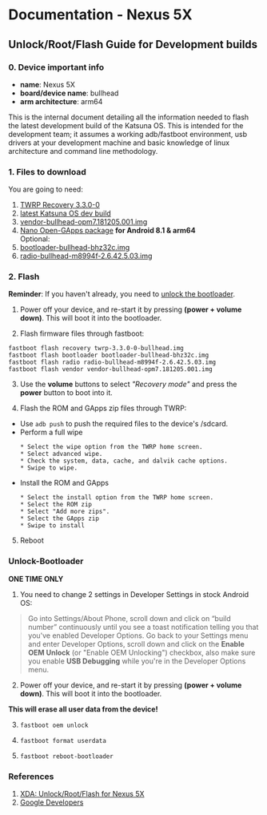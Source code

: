 # Documentation - Nexus 5X

## Unlock/Root/Flash Guide for Development builds

### 0. Device important info

* **name**: Nexus 5X
* **board/device name**: bullhead
* **arm architecture**: arm64

This is the internal document detailing all the information needed to flash the latest development build of the Katsuna OS. This is intended for the development team; it assumes a working adb/fastboot environment, usb drivers at your development machine and basic knowledge of linux architecture and command line methodology.

### 1. Files to download
You are going to need:
1. [TWRP Recovery 3.3.0-0][1]  
2. [latest Katsuna OS dev build][2]  
3. [vendor-bullhead-opm7.181205.001.img][3]   
4. [Nano Open-GApps package][4] **for Android 8.1 & arm64**   
Optional:   
5. [bootloader-bullhead-bhz32c.img][5]   
6. [radio-bullhead-m8994f-2.6.42.5.03.img][6]  

### 2. Flash
**Reminder**: If you haven't already, you need to [unlock the bootloader](#Unlock-Bootloader).

1. Power off your device, and re-start it by pressing **(power + volume down)**. This will boot it into the bootloader.

2. Flash firmware files through fastboot:
```
fastboot flash recovery twrp-3.3.0-0-bullhead.img
fastboot flash bootloader bootloader-bullhead-bhz32c.img   
fastboot flash radio radio-bullhead-m8994f-2.6.42.5.03.img
fastboot flash vendor vendor-bullhead-opm7.181205.001.img
```

3. Use the **volume** buttons to select *"Recovery mode"* and press the **power** button to boot into it.

4. Flash the ROM and GApps zip files through TWRP:

* Use `adb push` to push the required files to the device's /sdcard.
* Perform a full wipe
  ```
  * Select the wipe option from the TWRP home screen.
  * Select advanced wipe.
  * Check the system, data, cache, and dalvik cache options.
  * Swipe to wipe.
  ```
* Install the ROM and GApps
  ```
  * Select the install option from the TWRP home screen.
  * Select the ROM zip
  * Select "Add more zips".
  * Select the GApps zip
  * Swipe to install
  ```
5. Reboot


### Unlock-Bootloader

**ONE TIME ONLY**

1. You need to change 2 settings in Developer Settings in stock Android OS:
  > Go into Settings/About Phone, scroll down and click on “build number” continuously until you see a toast notification telling you that you've enabled Developer Options. Go back to your Settings menu and enter Developer Options, scroll down and click on the **Enable OEM Unlock** (or "Enable OEM Unlocking") checkbox, also make sure you enable **USB Debugging** while you're in the Developer Options menu.

2. Power off your device, and re-start it by pressing **(power + volume down)**. This will boot it into the bootloader.

**This will erase all user data from the device!**

3. `fastboot oem unlock`

4. `fastboot format userdata`

5. `fastboot reboot-bootloader`

### References
1. [XDA: Unlock/Root/Flash for Nexus 5X](http://forum.xda-developers.com/nexus-5x/general/guides-how-to-guides-beginners-t3206930)
2. [Google Developers](https://developers.google.com/android/nexus/images)

[1]: https://dl.twrp.me/bullhead/
[2]: http://hi.kitschuna.com/files/bullhead/latest
[3]: http://hi.kitschuna.com/files/bullhead/extras/vendor-bullhead-opm7.181205.001.img
[4]: http://opengapps.org/
[5]: http://hi.kitschuna.com/files/bullhead/extras/bootloader-bullhead-bhz32c.img
[6]: http://hi.kitschuna.com/files/bullhead/extras/radio-bullhead-m8994f-2.6.42.5.03.img

